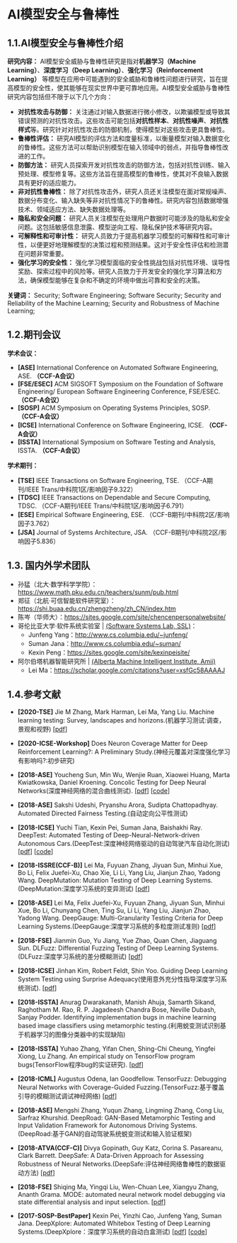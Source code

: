# AI模型安全与鲁棒性

## 1.1.AI模型安全与鲁棒性介绍

**研究内容：** AI模型安全威胁与鲁棒性研究是指对**机器学习（Machine Learning）**、**深度学习（Deep Learning）**、**强化学习（Reinforcement Learning）** 等模型在应用中可能遇到的安全威胁和鲁棒性问题进行研究，旨在提高模型的安全性，使其能够在现实世界中更可靠地应用。AI模型安全威胁与鲁棒性研究内容包括但不限于以下几个方向：

- **对抗性攻击与防御：** 关注通过对输入数据进行微小修改，以欺骗模型或导致其错误预测的对抗性攻击。这些攻击可能包括**对抗性样本**、**对抗性噪声**、**对抗性样式**等。研究针对对抗性攻击的防御机制，使得模型对这些攻击更具鲁棒性。
- **鲁棒性评估：** 研究AI模型的评估方法和度量标准，以衡量模型对输入数据变化的鲁棒性。这些方法可以帮助识别模型在输入领域中的弱点，并指导鲁棒性改进的工作。
- **防御方法：** 研究人员探索开发对抗性攻击的防御方法，包括对抗性训练、输入预处理、模型修复等。这些方法旨在提高模型的鲁棒性，使其对不良输入数据具有更好的适应能力。
- **非对抗性鲁棒性：** 除了对抗性攻击外，研究人员还关注模型在面对常规噪声、数据分布变化、输入缺失等非对抗性情况下的鲁棒性。研究内容包括数据增强技术、领域适应方法、缺失数据处理等。
- **隐私和安全问题：** 研究人员关注模型在处理用户数据时可能涉及的隐私和安全问题。这包括敏感信息泄露、模型逆向工程、隐私保护技术等研究内容。
- **可解释性和可审计性：** 研究人员致力于提高机器学习模型的可解释性和可审计性，以便更好地理解模型的决策过程和预测结果。这对于安全性评估和检测潜在问题非常重要。
- **强化学习的安全性：** 强化学习模型面临的安全性挑战包括对抗性环境、误导性奖励、探索过程中的风险等。研究人员致力于开发安全的强化学习算法和方法，确保模型能够在复杂和不确定的环境中做出可靠和安全的决策。



**关键词：** Security; Software Engineering; Software Security; Security and Reliability of the Machine Learning; Security and Robustness of Machine Learning;

## 1.2.期刊会议

**学术会议：**

- **[ASE]** International Conference on Automated Software Engineering, ASE. **（CCF-A会议）**
- **[FSE/ESEC]** ACM SIGSOFT Symposium on the Foundation of Software Engineering/ European Software Engineering Conference, FSE/ESEC. **（CCF-A会议）**
- **[SOSP]** ACM Symposium on Operating Systems Principles, SOSP. **（CCF-A会议）**
- **[ICSE]** International Conference on Software Engineering, ICSE. **（CCF-A会议）** 
- **[ISSTA]** International Symposium on Software Testing and Analysis, ISSTA. **（CCF-A会议）**

**学术期刊：**

- **[TSE]** IEEE Transactions on Software Engineering, TSE. （CCF-A期刊/IEEE Trans/中科院1区/影响因子9.322）
- **[TDSC]** IEEE Transactions on Dependable and Secure Computing, TDSC. （CCF-A期刊/IEEE Trans/中科院1区/影响因子6.791）
- **[ESE]** Empirical Software Engineering, ESE. （CCF-B期刊/中科院2区/影响因子3.762）
- **[JSA]** Journal of Systems Architecture, JSA. （CCF-B期刊/中科院2区/影响因子5.836）



## 1.3. 国内外学术团队

- 孙猛（北大·数学科学学院）：https://www.math.pku.edu.cn/teachers/sunm/pub.html
- 郑征（北航·可信智能软件研究室）：https://shi.buaa.edu.cn/zhengzheng/zh_CN/index.htm 
- 陈岑（华师大）：https://sites.google.com/site/chencenpersonalwebsite/ 
- 哥伦比亚大学·软件系统实验室 | [(Software Systems Lab, SSL)](https://systems.cs.columbia.edu/)：
  - Junfeng Yang：http://www.cs.columbia.edu/~junfeng/
  - Suman Jana：http://www.cs.columbia.edu/~suman/
  - Kexin Peng：https://sites.google.com/site/kexinpeisite/
- 阿尔伯塔机器智能研究所 | [(Alberta Machine Intelligent Institute, Amii)](https://www.amii.ca/about/our-people/)
  - Lei Ma：https://scholar.google.com/citations?user=xsfGc58AAAAJ 



## 1.4.参考文献

- **[2020-TSE]** Jie M Zhang, Mark Harman, Lei Ma, Yang Liu. Machine learning testing: Survey, landscapes and horizons.(机器学习测试:调查，景观和视野) [[pdf](https://arxiv.org/pdf/1906.10742)]

- **[2020-ICSE-Workshop]** Does Neuron Coverage Matter for Deep Reinforcement Learning?: A Preliminary Study.(神经元覆盖对深度强化学习有影响吗?:初步研究)

- **[2018-ASE]** Youcheng Sun, Min Wu, Wenjie Ruan, Xiaowei Huang, Marta Kwiatkowska, Daniel Kroening. Concolic Testing for Deep Neural Networks(深度神经网络的混合曲线测试). [[pdf](https://dl.acm.org/doi/abs/10.1145/3238147.3238172)] [[code](https://github.com/TrustAI/DeepConcolic)]

- **[2018-ASE]** Sakshi Udeshi, Pryanshu Arora, Sudipta Chattopadhyay. Automated Directed Fairness Testing.(自动定向公平性测试)

- **[2018-ICSE]** Yuchi Tian, Kexin Pei, Suman Jana, Baishakhi Ray. DeepTest: Automated Testing of Deep-Neural-Network-driven Autonomous Cars.(DeepTest:深度神经网络驱动的自动驾驶汽车自动化测试) [[pdf](https://arxiv.org/abs/1708.08559)] [[code](https://github.com/ARiSE-Lab/deepTest)]

- **[2018-ISSRE(CCF-B)]** Lei Ma, Fuyuan Zhang, Jiyuan Sun, Minhui Xue, Bo Li, Felix Juefei-Xu, Chao Xie, Li Li, Yang Liu, Jianjun Zhao, Yadong Wang. DeepMutation: Mutation Testing of Deep Learning Systems.(DeepMutation:深度学习系统的变异测试) [[pdf](https://ieeexplore.ieee.org/abstract/document/8539073/)]

- **[2018-ASE]** Lei Ma, Felix Juefei-Xu, Fuyuan Zhang, Jiyuan Sun, Minhui Xue, Bo Li, Chunyang Chen, Ting Su, Li Li, Yang Liu, Jianjun Zhao, Yadong Wang. DeepGauge: Multi-Granularity Testing Criteria for Deep Learning Systems.(DeepGauge:深度学习系统的多粒度测试准则) [[pdf](https://dl.acm.org/doi/abs/10.1145/3238147.3238202)]

- **[2018-FSE]** Jianmin Guo, Yu Jiang, Yue Zhao, Quan Chen, Jiaguang Sun. DLFuzz: Differential Fuzzing Testing of Deep Learning Systems.(DLFuzz:深度学习系统的差分模糊测试) [[pdf](https://dl.acm.org/doi/abs/10.1145/3236024.3264835)]

- **[2018-ICSE]** Jinhan Kim, Robert Feldt, Shin Yoo. Guiding Deep Learning System Testing using Surprise Adequacy(使用意外充分性指导深度学习系统测试). [[pdf](https://ieeexplore.ieee.org/abstract/document/8812069)]

- **[2018-ISSTA]** Anurag Dwarakanath, Manish Ahuja, Samarth Sikand, Raghotham M. Rao, R. P. Jagadeesh Chandra Bose, Neville Dubash, Sanjay Podder. Identifying implementation bugs in machine learning based image classifiers using metamorphic testing.(利用蜕变测试识别基于机器学习的图像分类器中的实现缺陷) 

- **[2018-ISSTA]** Yuhao Zhang, Yifan Chen, Shing-Chi Cheung, Yingfei Xiong, Lu Zhang. An empirical study on TensorFlow program bugs(TensorFlow程序bug的实证研究). [[pdf](https://dl.acm.org/doi/abs/10.1145/3213846.3213866)]

- **[2018-ICML]** Augustus Odena, Ian Goodfellow. TensorFuzz: Debugging Neural Networks with Coverage-Guided Fuzzing.(TensorFuzz:基于覆盖引导的模糊测试调试神经网络) [[pdf](https://proceedings.mlr.press/v97/odena19a.html)]

- **[2018-ASE]** Mengshi Zhang, Yuqun Zhang, Lingming Zhang, Cong Liu, Sarfraz Khurshid. DeepRoad: GAN-Based Metamorphic Testing and Input Validation Framework for Autonomous Driving Systems.(DeepRoad:基于GAN的自动驾驶系统蜕变测试和输入验证框架)

- **[2018-ATVA(CCF-C)]** Divya Gopinath, Guy Katz, Corina S. Pasareanu, Clark Barrett. DeepSafe: A Data-Driven Approach for Assessing Robustness of Neural Networks.(DeepSafe:评估神经网络鲁棒性的数据驱动方法) [[pdf](https://link.springer.com/chapter/10.1007/978-3-030-01090-4_1)]

- **[2018-FSE]** Shiqing Ma, Yingqi Liu, Wen-Chuan Lee, Xiangyu Zhang, Ananth Grama. MODE: automated neural network model debugging via state differential analysis and input selection. [[pdf](https://dl.acm.org/doi/abs/10.1145/3236024.3236082)]

- **[2017-SOSP-BestPaper]** Kexin Pei, Yinzhi Cao, Junfeng Yang, Suman Jana. DeepXplore: Automated Whitebox Testing of Deep Learning Systems.(DeepXplore：深度学习系统的自动白盒测试) [[pdf](https://arxiv.org/abs/1705.06640)] [[code](https://github.com/peikexin9/deepxplore)]

  
